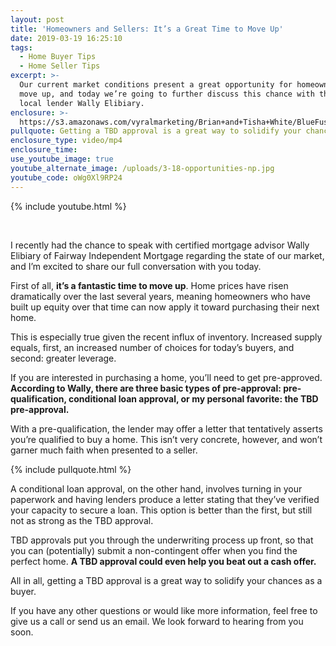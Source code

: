 ```yaml
---
layout: post
title: 'Homeowners and Sellers: It’s a Great Time to Move Up'
date: 2019-03-19 16:25:10
tags:
  - Home Buyer Tips
  - Home Seller Tips
excerpt: >-
  Our current market conditions present a great opportunity for homeowners to
  move up, and today we’re going to further discuss this chance with the help of
  local lender Wally Elibiary.
enclosure: >-
  https://s3.amazonaws.com/vyralmarketing/Brian+and+Tisha+White/BlueFuse+Realty-+Homeowners+and+Sellers-+Its+a+Great+Time+to+Move+Up.mp4
pullquote: Getting a TBD approval is a great way to solidify your chances as a buyer.
enclosure_type: video/mp4
enclosure_time:
use_youtube_image: true
youtube_alternate_image: /uploads/3-18-opportunities-np.jpg
youtube_code: oWg0Xl9RP24
---
```


{% include youtube.html %}

&nbsp;

I recently had the chance to speak with certified mortgage advisor Wally Elibiary of Fairway Independent Mortgage regarding the state of our market, and I’m excited to share our full conversation with you today.

First of all, **it’s a fantastic time to move up**. Home prices have risen dramatically over the last several years, meaning homeowners who have built up equity over that time can now apply it toward purchasing their next home.

This is especially true given the recent influx of inventory. Increased supply equals, first, an increased number of choices for today’s buyers, and second: greater leverage.

If you are interested in purchasing a home, you’ll need to get pre-approved. **According to Wally, there are three basic types of pre-approval: pre-qualification, conditional loan approval, or my personal favorite: the TBD pre-approval.**

With a pre-qualification, the lender may offer a letter that tentatively asserts you’re qualified to buy a home. This isn’t very concrete, however, and won’t garner much faith when presented to a seller.

{% include pullquote.html %}

A conditional loan approval, on the other hand, involves turning in your paperwork and having lenders produce a letter stating that they’ve verified your capacity to secure a loan. This option is better than the first, but still not as strong as the TBD approval.

TBD approvals put you through the underwriting process up front, so that you can (potentially) submit a non-contingent offer when you find the perfect home. **A TBD approval could even help you beat out a cash offer.**

All in all, getting a TBD approval is a great way to solidify your chances as a buyer.

If you have any other questions or would like more information, feel free to give us a call or send us an email. We look forward to hearing from you soon.